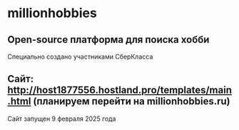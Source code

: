 # millionhobbies
## Open-source платформа для поиска хобби

Специально создано участниками СберКласса

## Сайт: http://host1877556.hostland.pro/templates/main.html (планируем перейти на millionhobbies.ru)

Сайт запущен 9 февраля 2025 года
